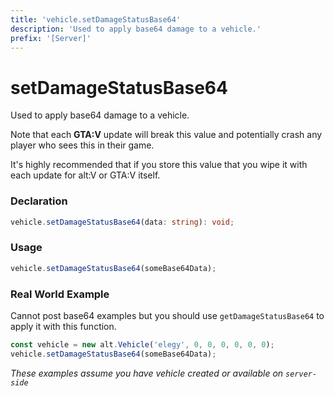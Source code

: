 ```yaml
---
title: 'vehicle.setDamageStatusBase64'
description: 'Used to apply base64 damage to a vehicle.'
prefix: '[Server]'
---
```


# setDamageStatusBase64

Used to apply base64 damage to a vehicle.

Note that each **GTA:V** update will break this value and potentially crash any player who sees this in their game.

It's highly recommended that if you store this value that you wipe it with each update for alt:V or GTA:V itself.

### Declaration

```typescript
vehicle.setDamageStatusBase64(data: string): void;
```

### Usage

```js
vehicle.setDamageStatusBase64(someBase64Data);
```

### Real World Example

Cannot post base64 examples but you should use `getDamageStatusBase64` to apply it with this function.

```js
const vehicle = new alt.Vehicle('elegy', 0, 0, 0, 0, 0, 0);
vehicle.setDamageStatusBase64(someBase64Data);
```

_These examples assume you have vehicle created or available on `server-side`_